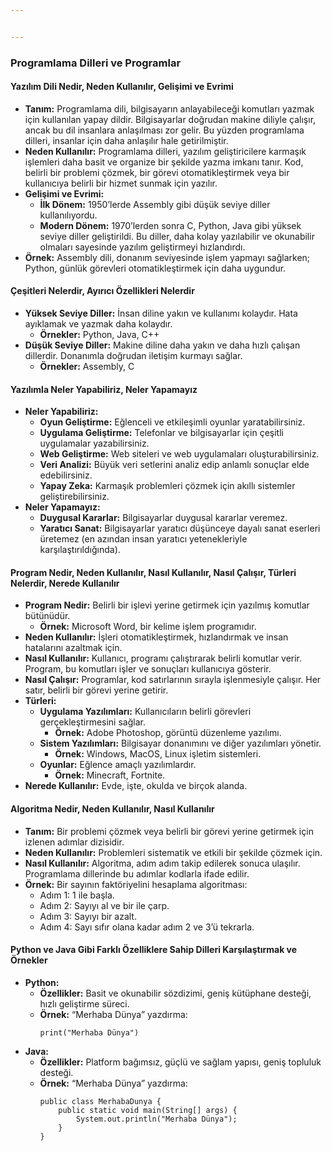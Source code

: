 ```yaml
---


---
```


<h3 id="programlama-dilleri-ve-programlar">Programlama Dilleri ve Programlar</h3>
<h4 id="yazılım-dili-nedir-neden-kullanılır-gelişimi-ve-evrimi">Yazılım Dili Nedir, Neden Kullanılır, Gelişimi ve Evrimi</h4>
<ul>
<li><strong>Tanım:</strong> Programlama dili, bilgisayarın anlayabileceği komutları yazmak için kullanılan yapay dildir. Bilgisayarlar doğrudan makine diliyle çalışır, ancak bu dil insanlara anlaşılması zor gelir. Bu yüzden programlama dilleri, insanlar için daha anlaşılır hale getirilmiştir.</li>
<li><strong>Neden Kullanılır:</strong> Programlama dilleri, yazılım geliştiricilere karmaşık işlemleri daha basit ve organize bir şekilde yazma imkanı tanır. Kod, belirli bir problemi çözmek, bir görevi otomatikleştirmek veya bir kullanıcıya belirli bir hizmet sunmak için yazılır.</li>
<li><strong>Gelişimi ve Evrimi:</strong>
<ul>
<li><strong>İlk Dönem:</strong> 1950’lerde Assembly gibi düşük seviye diller kullanılıyordu.</li>
<li><strong>Modern Dönem:</strong> 1970’lerden sonra C, Python, Java gibi yüksek seviye diller geliştirildi. Bu diller, daha kolay yazılabilir ve okunabilir olmaları sayesinde yazılım geliştirmeyi hızlandırdı.</li>
</ul>
</li>
<li><strong>Örnek:</strong> Assembly dili, donanım seviyesinde işlem yapmayı sağlarken; Python, günlük görevleri otomatikleştirmek için daha uygundur.</li>
</ul>
<h4 id="çeşitleri-nelerdir-ayırıcı-özellikleri-nelerdir">Çeşitleri Nelerdir, Ayırıcı Özellikleri Nelerdir</h4>
<ul>
<li><strong>Yüksek Seviye Diller:</strong> İnsan diline yakın ve kullanımı kolaydır. Hata ayıklamak ve yazmak daha kolaydır.
<ul>
<li><strong>Örnekler:</strong> Python, Java, C++</li>
</ul>
</li>
<li><strong>Düşük Seviye Diller:</strong> Makine diline daha yakın ve daha hızlı çalışan dillerdir. Donanımla doğrudan iletişim kurmayı sağlar.
<ul>
<li><strong>Örnekler:</strong> Assembly, C</li>
</ul>
</li>
</ul>
<h4 id="yazılımla-neler-yapabiliriz-neler-yapamayız">Yazılımla Neler Yapabiliriz, Neler Yapamayız</h4>
<ul>
<li><strong>Neler Yapabiliriz:</strong>
<ul>
<li><strong>Oyun Geliştirme:</strong> Eğlenceli ve etkileşimli oyunlar yaratabilirsiniz.</li>
<li><strong>Uygulama Geliştirme:</strong> Telefonlar ve bilgisayarlar için çeşitli uygulamalar yazabilirsiniz.</li>
<li><strong>Web Geliştirme:</strong> Web siteleri ve web uygulamaları oluşturabilirsiniz.</li>
<li><strong>Veri Analizi:</strong> Büyük veri setlerini analiz edip anlamlı sonuçlar elde edebilirsiniz.</li>
<li><strong>Yapay Zeka:</strong> Karmaşık problemleri çözmek için akıllı sistemler geliştirebilirsiniz.</li>
</ul>
</li>
<li><strong>Neler Yapamayız:</strong>
<ul>
<li><strong>Duygusal Kararlar:</strong> Bilgisayarlar duygusal kararlar veremez.</li>
<li><strong>Yaratıcı Sanat:</strong> Bilgisayarlar yaratıcı düşünceye dayalı sanat eserleri üretemez (en azından insan yaratıcı yetenekleriyle karşılaştırıldığında).</li>
</ul>
</li>
</ul>
<h4 id="program-nedir-neden-kullanılır-nasıl-kullanılır-nasıl-çalışır-türleri-nelerdir-nerede-kullanılır">Program Nedir, Neden Kullanılır, Nasıl Kullanılır, Nasıl Çalışır, Türleri Nelerdir, Nerede Kullanılır</h4>
<ul>
<li><strong>Program Nedir:</strong> Belirli bir işlevi yerine getirmek için yazılmış komutlar bütünüdür.
<ul>
<li><strong>Örnek:</strong> Microsoft Word, bir kelime işlem programıdır.</li>
</ul>
</li>
<li><strong>Neden Kullanılır:</strong> İşleri otomatikleştirmek, hızlandırmak ve insan hatalarını azaltmak için.</li>
<li><strong>Nasıl Kullanılır:</strong> Kullanıcı, programı çalıştırarak belirli komutlar verir. Program, bu komutları işler ve sonuçları kullanıcıya gösterir.</li>
<li><strong>Nasıl Çalışır:</strong> Programlar, kod satırlarının sırayla işlenmesiyle çalışır. Her satır, belirli bir görevi yerine getirir.</li>
<li><strong>Türleri:</strong>
<ul>
<li><strong>Uygulama Yazılımları:</strong> Kullanıcıların belirli görevleri gerçekleştirmesini sağlar.
<ul>
<li><strong>Örnek:</strong> Adobe Photoshop, görüntü düzenleme yazılımı.</li>
</ul>
</li>
<li><strong>Sistem Yazılımları:</strong> Bilgisayar donanımını ve diğer yazılımları yönetir.
<ul>
<li><strong>Örnek:</strong> Windows, MacOS, Linux işletim sistemleri.</li>
</ul>
</li>
<li><strong>Oyunlar:</strong> Eğlence amaçlı yazılımlardır.
<ul>
<li><strong>Örnek:</strong> Minecraft, Fortnite.</li>
</ul>
</li>
</ul>
</li>
<li><strong>Nerede Kullanılır:</strong> Evde, işte, okulda ve birçok alanda.</li>
</ul>
<h4 id="algoritma-nedir-neden-kullanılır-nasıl-kullanılır">Algoritma Nedir, Neden Kullanılır, Nasıl Kullanılır</h4>
<ul>
<li><strong>Tanım:</strong> Bir problemi çözmek veya belirli bir görevi yerine getirmek için izlenen adımlar dizisidir.</li>
<li><strong>Neden Kullanılır:</strong> Problemleri sistematik ve etkili bir şekilde çözmek için.</li>
<li><strong>Nasıl Kullanılır:</strong> Algoritma, adım adım takip edilerek sonuca ulaşılır. Programlama dillerinde bu adımlar kodlarla ifade edilir.</li>
<li><strong>Örnek:</strong> Bir sayının faktöriyelini hesaplama algoritması:
<ul>
<li>Adım 1: 1 ile başla.</li>
<li>Adım 2: Sayıyı al ve bir ile çarp.</li>
<li>Adım 3: Sayıyı bir azalt.</li>
<li>Adım 4: Sayı sıfır olana kadar adım 2 ve 3’ü tekrarla.</li>
</ul>
</li>
</ul>
<h4 id="python-ve-java-gibi-farklı-özelliklere-sahip-dilleri-karşılaştırmak-ve-örnekler">Python ve Java Gibi Farklı Özelliklere Sahip Dilleri Karşılaştırmak ve Örnekler</h4>
<ul>
<li><strong>Python:</strong>
<ul>
<li><strong>Özellikler:</strong> Basit ve okunabilir sözdizimi, geniş kütüphane desteği, hızlı geliştirme süreci.</li>
<li><strong>Örnek:</strong> “Merhaba Dünya” yazdırma:<pre class=" language-python"><code class="prism  language-python"><span class="token keyword">print</span><span class="token punctuation">(</span><span class="token string">"Merhaba Dünya"</span><span class="token punctuation">)</span>
</code></pre>
</li>
</ul>
</li>
<li><strong>Java:</strong>
<ul>
<li><strong>Özellikler:</strong> Platform bağımsız, güçlü ve sağlam yapısı, geniş topluluk desteği.</li>
<li><strong>Örnek:</strong> “Merhaba Dünya” yazdırma:<pre class=" language-java"><code class="prism  language-java"><span class="token keyword">public</span> <span class="token keyword">class</span> <span class="token class-name">MerhabaDunya</span> <span class="token punctuation">{</span>
    <span class="token keyword">public</span> <span class="token keyword">static</span> <span class="token keyword">void</span> <span class="token function">main</span><span class="token punctuation">(</span>String<span class="token punctuation">[</span><span class="token punctuation">]</span> args<span class="token punctuation">)</span> <span class="token punctuation">{</span>
        System<span class="token punctuation">.</span>out<span class="token punctuation">.</span><span class="token function">println</span><span class="token punctuation">(</span><span class="token string">"Merhaba Dünya"</span><span class="token punctuation">)</span><span class="token punctuation">;</span>
    <span class="token punctuation">}</span>
<span class="token punctuation">}</span>
</code></pre>
</li>
</ul>
</li>
</ul>

